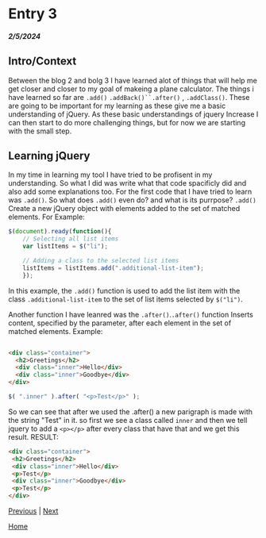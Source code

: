 # Entry 3
##### 2/5/2024

## Intro/Context


Between the blog 2 and bolg 3 I have learned alot of things that will help me get closer and closer to my goal of makeing a plane calculator. The things i have learned so far are `.add()` `.addBack()``.after()` , `.addClass()`. These are going to be important for my learning as these give me a basic understanding of jQuery. As these basic understandings of jquery Increase I can then start to do more challenging things, but for now we are starting with the small step.


## Learning jQuery

In my time in learning my tool I have tried to be profisent in my understanding. So what I did was write what that code spacificly did and also add some explanations too. For the first code that I have tried to learn was `.add()`. So what does `.add()` even do? and what is its purrpose? `.add()` Create a new jQuery object with elements added to the set of matched elements. For Example:
```js
$(document).ready(function(){
    // Selecting all list items
    var listItems = $("li");

    // Adding a class to the selected list items
    listItems = listItems.add(".additional-list-item");
    });
```
In this example, the `.add()` function is used to add the list item with the class `.additional-list-item` to the set of list items selected by `$("li")`.

Another function I have leanred was the `.after()`.`.after()` function Inserts content, specified by the parameter, after each element in the set of matched elements.
Example:
```html

<div class="container">
  <h2>Greetings</h2>
  <div class="inner">Hello</div>
  <div class="inner">Goodbye</div>
</div>
```
```js
$( ".inner" ).after( "<p>Test</p>" );
```
 So we can see that after we used the .after() a new parigraph is made with the string "Test" in it.
 so first we see a class called `inner` and then we tell jquery to add a `<p></p>` after every class that have that and we get this
 result.
 RESULT:
 ```html
 <div class="container">
  <h2>Greetings</h2>
  <div class="inner">Hello</div>
  <p>Test</p>
  <div class="inner">Goodbye</div>
  <p>Test</p>
</div>
```











[Previous](entry02.md) | [Next](entry04.md)

[Home](../README.md)